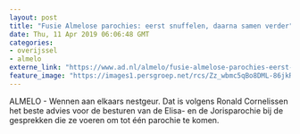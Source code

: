```yaml
---
layout: post
title: "Fusie Almelose parochies: eerst snuffelen, daarna samen verder"
date: Thu, 11 Apr 2019 06:06:48 GMT
categories: 
- overijssel 
- almelo 
externe_link: "https://www.ad.nl/almelo/fusie-almelose-parochies-eerst-snuffelen-daarna-samen-verder~ab6524fe/"
feature_image: "https://images1.persgroep.net/rcs/Zz_wbmc5qBo8DML-86jkRTX1M3k/diocontent/104401881/_fitwidth/400/?appId=21791a8992982cd8da851550a453bd7f&quality=0.7"
---
```


ALMELO - Wennen aan elkaars nestgeur. Dat is volgens Ronald Cornelissen het beste advies voor de besturen van de Elisa- en de Jorisparochie bij de gesprekken die ze voeren om tot één parochie te komen.
